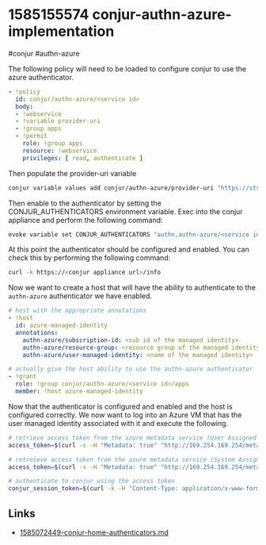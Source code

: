 # 1585155574 conjur-authn-azure-implementation
#conjur #authn-azure

The following policy will need to be loaded to configure conjur to use the azure authenticator.
```yaml
- !policy
  id: conjur/authn-azure/<service id>
  body:
  - !webservice
  - !variable provider-uri
  - !group apps
  - !permit
    role: !group apps
    resource: !webservice
    privileges: [ read, authenticate ]
```

Then populate the provider-uri variable
```bash
conjur variable values add conjur/authn-azure/provider-uri "https://sts.windows.com/<tenant id>/"
```

Then enable to the authenticator by setting the CONJUR_AUTHENTICATORS environment variable.
Exec into the conjur appliance and perform the following command:
```bash
evoke variable set CONJUR_AUTHENTICATORS "authn,authn-azure/<service id>"
```

At this point the authenticator should be configured and enabled. You can check this by performing the following command:
```bash
curl -k https://<conjur appliance url>/info
```

Now we want to create a host that will have the ability to authenticate to the `authn-azure` authenticator we have enabled.
```yaml
# host with the appropriate annotations
- !host
  id: azure-managed-identity
  annotations:
    authn-azure/subscription-id: <sub id of the managed identity>
    authn-azure/resource-group: <resource group of the managed identity>
    authn-azure/user-managed-identity: <name of the managed identity>

# actually give the host ability to use the authn-azure authenticator
- !grant
  role: !group conjur/authn-azure/<service id>/apps
  member: !host azure-managed-identity
```

Now that the authenticator is configured and enabled and the host is configured correctly. We now want to log into an Azure VM that has the user managed identity associated with it and execute the following.
```bash
# retrieve access token from the azure metadata service (User Assigned Identity)
access_token=$(curl -s -H "Metadata: true" "http://169.254.169.254/metadata/identity/oauth2/token?api-version=2018-02-01&client_id=<managed identity client ID>&resource=https://management.azure.com/" | jq -r ".access_token")

# retreieve access token from the azure metadata service (System Assigned Identity)
access_token=$(curl -s -H "Metadata: true" "http://169.254.169.254/metadata/identity/oauth2/token?api-version=2018-02-01&resource=https://management.azure.com/" | jq -r ".access_token")

# authenticate to conjur using the access token
conjur_session_token=$(curl -k -H "Content-Type: application/x-www-form-urlencoded" --data "jwt=$access_token" "https://<conjur appliance url>/authn-azure/<service id>/<conjur account>/host%2Fazure-managed-identity/authenticate")
```

## Links
- [1585072449-conjur-home-authenticators.md](1585072449-conjur-home-authenticators.md)
